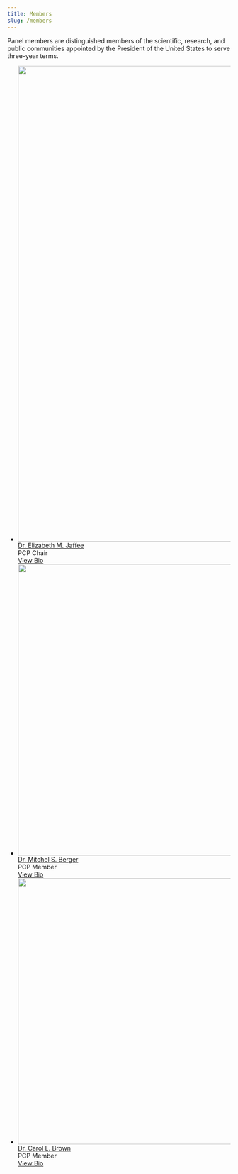 ```yaml
---
title: Members
slug: /members
---
```

Panel members are distinguished members of the scientific, research, and public communities appointed by the President of the United States to serve three-year terms.

<div class="view-pcp-members">
          <ul class="row">
						<li class="medium-4 columns member">
          		<div class="member-image">
								<a href="/members/jaffee"><img typeof="foaf:Image" src="./images/dr._elizabeth_jaffee_headshot-squarecrop.jpg" width="1072" height="1072" alt=""></a>
							</div>
							<div class="member-name">
								<a href="/members/jaffee">Dr. Elizabeth M. Jaffee</a>
							</div>
							<div class="member-title">PCP Chair</div>
							<a href="/members/jaffee">View Bio</a>
						</li>
          <li class="medium-4 columns member">
							<div class="member-image">
								<a href="/members/berger"><img typeof="foaf:Image" src="./images/bergerm_headshot-squarecrop_2_0.png" width="657" height="657" alt=""></a>
							</div>
							<div class="member-name">
								<a href="/members/berger">Dr. Mitchel S. Berger</a>
							</div>
							<div class="member-title">
								PCP Member
							</div>
							<a href="/members/berger">View Bio</a>
					</li>
          <li class="medium-4 columns member">
							<div class="member-image">
								<a href="/members/brown"><img typeof="foaf:Image" src="./images/dr._brown-squarecrop.png" width="600" height="600" alt=""></a>
							</div>
							<div class="member-name">
								<a href="/members/brown">Dr. Carol L. Brown</a>
							</div>
							<div class="member-title">
								PCP Member
							</div>
							<a href="/members/brown">View Bio</a>
					</li>
      </ul>
</div>
